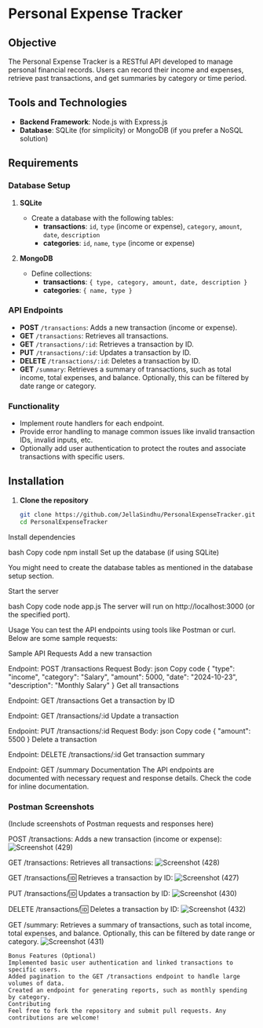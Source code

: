 # Personal Expense Tracker

## Objective

The Personal Expense Tracker is a RESTful API developed to manage personal financial records. Users can record their income and expenses, retrieve past transactions, and get summaries by category or time period.

## Tools and Technologies

- **Backend Framework**: Node.js with Express.js
- **Database**: SQLite (for simplicity) or MongoDB (if you prefer a NoSQL solution)

## Requirements

### Database Setup

1. **SQLite**
    - Create a database with the following tables:
      - **transactions**: `id`, `type` (income or expense), `category`, `amount`, `date`, `description`
      - **categories**: `id`, `name`, `type` (income or expense)

2. **MongoDB**
    - Define collections:
      - **transactions**: `{ type, category, amount, date, description }`
      - **categories**: `{ name, type }`

### API Endpoints

- **POST** `/transactions`: Adds a new transaction (income or expense).
- **GET** `/transactions`: Retrieves all transactions.
- **GET** `/transactions/:id`: Retrieves a transaction by ID.
- **PUT** `/transactions/:id`: Updates a transaction by ID.
- **DELETE** `/transactions/:id`: Deletes a transaction by ID.
- **GET** `/summary`: Retrieves a summary of transactions, such as total income, total expenses, and balance. Optionally, this can be filtered by date range or category.

### Functionality

- Implement route handlers for each endpoint.
- Provide error handling to manage common issues like invalid transaction IDs, invalid inputs, etc.
- Optionally add user authentication to protect the routes and associate transactions with specific users.

## Installation

1. **Clone the repository**

   ```bash
   git clone https://github.com/JellaSindhu/PersonalExpenseTracker.git
   cd PersonalExpenseTracker
Install dependencies

bash
Copy code
npm install
Set up the database (if using SQLite)

You might need to create the database tables as mentioned in the database setup section.

Start the server

bash
Copy code
node app.js
The server will run on http://localhost:3000 (or the specified port).

Usage
You can test the API endpoints using tools like Postman or curl. Below are some sample requests:

Sample API Requests
Add a new transaction

Endpoint: POST /transactions
Request Body:
json
Copy code
{
  "type": "income",
  "category": "Salary",
  "amount": 5000,
  "date": "2024-10-23",
  "description": "Monthly Salary"
}
Get all transactions

Endpoint: GET /transactions
Get a transaction by ID

Endpoint: GET /transactions/:id
Update a transaction

Endpoint: PUT /transactions/:id
Request Body:
json
Copy code
{
  "amount": 5500
}
Delete a transaction

Endpoint: DELETE /transactions/:id
Get transaction summary

Endpoint: GET /summary
Documentation
The API endpoints are documented with necessary request and response details. Check the code for inline documentation.

### Postman Screenshots
(Include screenshots of Postman requests and responses here)

POST /transactions: Adds a new transaction (income or expense):
![Screenshot (429)](https://github.com/user-attachments/assets/fdf9060c-3dbe-4c1d-a1ea-e13b3113279c)



GET /transactions: Retrieves all transactions:
![Screenshot (428)](https://github.com/user-attachments/assets/068af1ee-e855-4934-bf2a-76cdeaff38d6)



GET /transactions/:id: Retrieves a transaction by ID:
![Screenshot (427)](https://github.com/user-attachments/assets/f261774b-eb00-48a1-b128-3d3d9112b65b)


PUT /transactions/:id: Updates a transaction by ID:
![Screenshot (430)](https://github.com/user-attachments/assets/ea471e4d-1132-45f4-9894-d7466ebdaf46)


DELETE /transactions/:id: Deletes a transaction by ID:
![Screenshot (432)](https://github.com/user-attachments/assets/e9fcc10e-40e3-42df-9d48-629e7592c844)


GET /summary: Retrieves a summary of transactions, such as total income, total expenses, and balance. Optionally, this can be filtered by date range or category.
![Screenshot (431)](https://github.com/user-attachments/assets/5c052c69-44d4-4761-9b0f-52d0b9bc6784)


```
Bonus Features (Optional)
Implemented basic user authentication and linked transactions to specific users.
Added pagination to the GET /transactions endpoint to handle large volumes of data.
Created an endpoint for generating reports, such as monthly spending by category.
Contributing
Feel free to fork the repository and submit pull requests. Any contributions are welcome!
